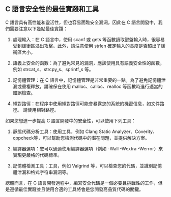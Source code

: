 ## C 語言安全性的最佳實踐和工具

C 語言具有高性能和靈活性，但也容易面臨安全漏洞，因此在 C 語言開發中，我們需要注意以下幾點最佳實踐：

1. 處理輸入：在 C 語言中，使用 scanf 或 gets 等函數讀取鍵盤輸入時，很容易受到緩衝區溢出攻擊。此外，請注意使用 strlen 確定輸入的長度是否超出了緩衝區大小。

2. 語義上安全的函數：為了避免常見的漏洞，應該使用具有語義安全性的函數，例如 strcat_s、strcpy_s、sprintf_s 等。

3. 記憶體管理：在 C 語言中，記憶體管理是非常重要的一點。為了避免記憶體泄漏或重複釋放，請確保在使用 malloc、calloc、realloc 等函數時進行適當的錯誤檢查。

4. 絕對路徑：在程序中使用絕對路徑可能會暴露您的系統的機密信息，如文件路徑。 請使用相對路徑。

如果您想進一步提高 C 語言開發中的安全性，可以使用下列工具：

1. 靜態代碼分析工具：使用工具，例如 Clang Static Analyzer、Coverity、cppcheck等，可以幫助您檢測代碼中的潛在問題，並提供解決方案。

2. 編譯器選項：您可以通過使用編譯器選項（例如 -Wall -Wextra -Werror）來實現更嚴格的代碼標準。

3. 記憶體檢測工具：工具，例如 Valgrind 等，可以檢查您的代碼，並識別記憶體泄漏和格式字符串漏洞等。

總體而言，在 C 語言開發過程中，編寫安全代碼是一個必要且挑戰性的工作，但是遵循最佳實踐並且使用合適的工具將會是您開發高品質代碼的關鍵。